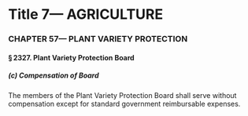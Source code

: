 
# Title 7— AGRICULTURE
### CHAPTER 57— PLANT VARIETY PROTECTION
#### § 2327. Plant Variety Protection Board
##### (c) Compensation of Board

The members of the Plant Variety Protection Board shall serve without compensation except for standard government reimbursable expenses.
